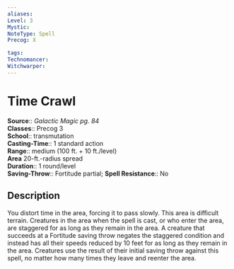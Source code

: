 ```yaml
---
aliases: 
Level: 3
Mystic: 
NoteType: Spell
Precog: X

tags: 
Technomancer: 
Witchwarper: 
---
```


# Time Crawl

**Source**:: _Galactic Magic pg. 84_  
**Classes**:: Precog 3  
**School**:: transmutation  
**Casting-Time**:: 1 standard action  
**Range**:: medium (100 ft. + 10 ft./level)  
**Area** 20-ft.-radius spread  
**Duration**:: 1 round/level  
**Saving-Throw**:: Fortitude partial;
**Spell Resistance**:: No

## Description

You distort time in the area, forcing it to pass slowly. This area is difficult terrain. Creatures in the area when the spell is cast, or who enter the area, are staggered for as long as they remain in the area. A creature that succeeds at a Fortitude saving throw negates the staggered condition and instead has all their speeds reduced by 10 feet for as long as they remain in the area. Creatures use the result of their initial saving throw against this spell, no matter how many times they leave and reenter the area.
